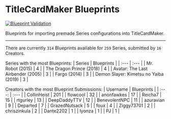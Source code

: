 # TitleCardMaker Blueprints
[![Blueprint Validation](https://github.com/TitleCardMaker/Blueprints/actions/workflows/pytest.yml/badge.svg?branch=master)](https://github.com/TitleCardMaker/Blueprints/actions/workflows/pytest.yml)

Blueprints for importing premade Series configurations into TitleCardMaker.

---

There are currently `314` Blueprints available for `259` Series, submitted by `16` Creators.

Series with the most Blueprints:
| Series | Blueprints |
| :--- | :--- |
| Mr. Robot (2015) | 4 |
| The Dragon Prince (2018) | 4 |
| Avatar: The Last Airbender (2005) | 3 |
| Fargo (2014) | 3 |
| Demon Slayer: Kimetsu no Yaiba (2019) | 3 |

Creators with the most Blueprint Submissions:
| Username | Blueprints |
| :---: | :--- |
| CollinHeist | 201 |
| flowcool | 32 |
| anonfawkes | 17 |
| Reicha7 | 15 |
| rtgurley | 13 |
| DeepDaddyTTV | 12 |
| BenevolentNPC | 11 |
| azuravian | 9 |
| Departed | 7 |
| GrazedNutsack | 5 |
| foux | 4 |
| Ziggy73701 | 2 |
| chriszinkula | 2 |
| Dante2202 | 1 |
| lyonza | 1 |
| PJ | 1 |
